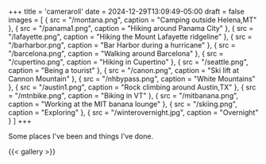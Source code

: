 +++
title = 'cameraroll'
date = 2024-12-29T13:09:49-05:00
draft = false
images = [
  { src = "/montana.png", caption = "Camping outside Helena,MT" },
  { src = "/panama1.png", caption = "Hiking around Panama City" },
  { src = "/lafayette.png", caption = "Hiking the Mount Lafayette ridgeline" },
  { src = "/barharbor.png", caption = "Bar Harbor during a hurricane" },
  { src = "/barcelona.png", caption = "Walking around Barcelona" },
  { src = "/cupertino.png", caption = "Hiking in Cupertino" },
  { src = "/seattle.png", caption = "Being a tourist" },
  { src = "/canon.png", caption = "Ski lift at Cannon Mountain" },
  { src = "/nhbypass.png", caption = "White Mountains" },
  { src = "/austin1.png", caption = "Rock climbing around Austin,TX" },
  { src = "/mtnbike.png", caption = "Biking in VT" },
  { src = "/mitbanana.png", caption = "Working at the MIT banana lounge" }, 
  { src = "/skiing.png", caption = "Exploring" }, 
  { src = "/winterovernight.jpg", caption = "Overnight" }
]
+++

Some places I've been and things I've done.

{{< gallery >}}